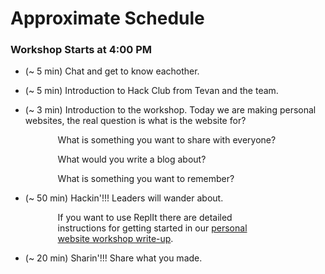 # Approximate Schedule

### Workshop Starts at 4:00 PM

- (~ 5 min) Chat and get to know eachother.

- (~ 5 min) Introduction to Hack Club from Tevan and the team.

- (~ 3 min) Introduction to the workshop. Today we are making personal websites, the real question is what is the website for?

<div style="padding-right: 15%; padding-left: 15%;">
What is something you want to share with everyone?

What would you write a blog about?

What is something you want to remember?

</div>

- (~ 50 min) Hackin'!!! Leaders will wander about.

<div style="padding-right: 15%; padding-left: 15%;">
	If you want to use ReplIt there are detailed instructions for getting started in our 
	<a href="https://workshops.hackclub.com/personal_website/">personal website workshop write-up</a>.
</div>

- (~ 20 min) Sharin'!!! Share what you made.

